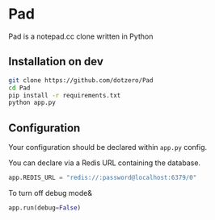# Pad

Pad is a notepad.cc clone written in Python

## Installation on dev

```bash
git clone https://github.com/dotzero/Pad
cd Pad
pip install -r requirements.txt
python app.py
```

## Configuration

Your configuration should be declared within `app.py` config.

You can declare via a Redis URL containing the database.

```python
app.REDIS_URL = "redis://:password@localhost:6379/0"
```

To turn off debug mode&

```python
app.run(debug=False)
```
